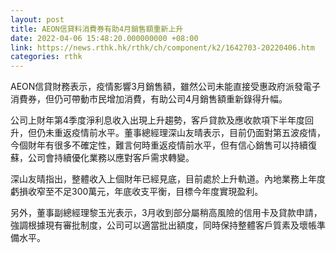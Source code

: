 ```yaml
---
layout: post
title: AEON信貸料消費券有助4月銷售額重新上升
date: 2022-04-06 15:48:20.000000000 +08:00
link: https://news.rthk.hk/rthk/ch/component/k2/1642703-20220406.htm
categories: rthk
---
```


AEON信貸財務表示，疫情影響3月銷售額，雖然公司未能直接受惠政府派發電子消費券，但仍可帶動市民增加消費，有助公司4月銷售額重新錄得升幅。

公司上財年第4季度淨利息收入出現上升趨勢，客戶貸款及應收款項下半年度回升，但仍未重返疫情前水平。董事總經理深山友晴表示，目前仍面對第五波疫情，今個財年有很多不確定性，難言何時重返疫情前水平，但有信心銷售可以持續復蘇，公司會持續優化業務以應對客戶需求轉變。

深山友晴指出，整體收入上個財年已經見底，目前處於上升軌道。內地業務上年度虧損收窄至不足300萬元，年底收支平衡，目標今年度實現盈利。

另外，董事副總經理黎玉光表示，3月收到部分屬稍高風險的信用卡及貸款申請，強調根據現有審批制度，公司可以適當批出額度，同時保持整體客戶質素及壞帳準備水平。
